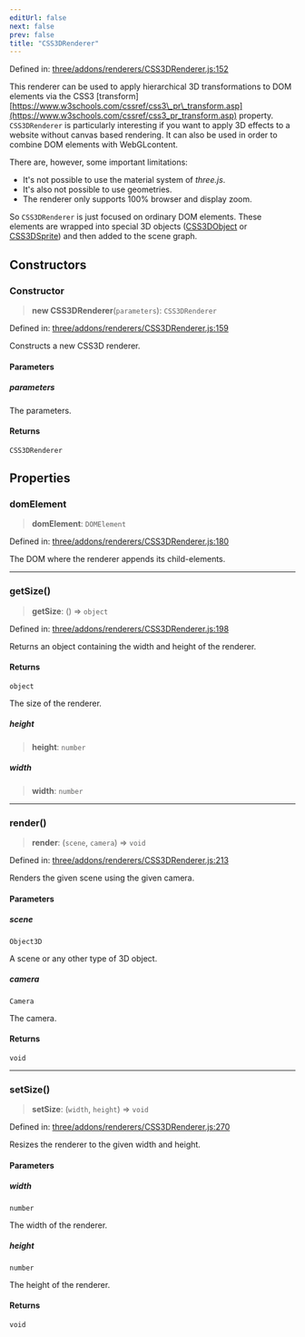 ```yaml
---
editUrl: false
next: false
prev: false
title: "CSS3DRenderer"
---
```


Defined in: [three/addons/renderers/CSS3DRenderer.js:152](https://github.com/DefinitelyMaybe/three-i18n/blob/fa57b79433d1c349ffb23a78727299c8d4190136/three/addons/renderers/CSS3DRenderer.js#L152)

This renderer can be used to apply hierarchical 3D transformations to DOM elements
via the CSS3 [transform][https://www.w3schools.com/cssref/css3\_pr\_transform.asp](https://www.w3schools.com/cssref/css3_pr_transform.asp) property.
`CSS3DRenderer` is particularly interesting if you want to apply 3D effects to a website without
canvas based rendering. It can also be used in order to combine DOM elements with WebGLcontent.

There are, however, some important limitations:

- It's not possible to use the material system of *three.js*.
- It's also not possible to use geometries.
- The renderer only supports 100% browser and display zoom.

So `CSS3DRenderer` is just focused on ordinary DOM elements. These elements are wrapped into special
3D objects ([CSS3DObject](/addons/classes/css3dobject/) or [CSS3DSprite](/addons/classes/css3dsprite/)) and then added to the scene graph.

## Constructors

### Constructor

> **new CSS3DRenderer**(`parameters`): `CSS3DRenderer`

Defined in: [three/addons/renderers/CSS3DRenderer.js:159](https://github.com/DefinitelyMaybe/three-i18n/blob/fa57b79433d1c349ffb23a78727299c8d4190136/three/addons/renderers/CSS3DRenderer.js#L159)

Constructs a new CSS3D renderer.

#### Parameters

##### parameters

The parameters.

#### Returns

`CSS3DRenderer`

## Properties

### domElement

> **domElement**: `DOMElement`

Defined in: [three/addons/renderers/CSS3DRenderer.js:180](https://github.com/DefinitelyMaybe/three-i18n/blob/fa57b79433d1c349ffb23a78727299c8d4190136/three/addons/renderers/CSS3DRenderer.js#L180)

The DOM where the renderer appends its child-elements.

***

### getSize()

> **getSize**: () => `object`

Defined in: [three/addons/renderers/CSS3DRenderer.js:198](https://github.com/DefinitelyMaybe/three-i18n/blob/fa57b79433d1c349ffb23a78727299c8d4190136/three/addons/renderers/CSS3DRenderer.js#L198)

Returns an object containing the width and height of the renderer.

#### Returns

`object`

The size of the renderer.

##### height

> **height**: `number`

##### width

> **width**: `number`

***

### render()

> **render**: (`scene`, `camera`) => `void`

Defined in: [three/addons/renderers/CSS3DRenderer.js:213](https://github.com/DefinitelyMaybe/three-i18n/blob/fa57b79433d1c349ffb23a78727299c8d4190136/three/addons/renderers/CSS3DRenderer.js#L213)

Renders the given scene using the given camera.

#### Parameters

##### scene

`Object3D`

A scene or any other type of 3D object.

##### camera

`Camera`

The camera.

#### Returns

`void`

***

### setSize()

> **setSize**: (`width`, `height`) => `void`

Defined in: [three/addons/renderers/CSS3DRenderer.js:270](https://github.com/DefinitelyMaybe/three-i18n/blob/fa57b79433d1c349ffb23a78727299c8d4190136/three/addons/renderers/CSS3DRenderer.js#L270)

Resizes the renderer to the given width and height.

#### Parameters

##### width

`number`

The width of the renderer.

##### height

`number`

The height of the renderer.

#### Returns

`void`
